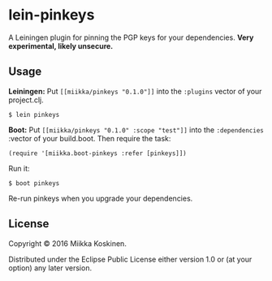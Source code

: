 # lein-pinkeys

A Leiningen plugin for pinning the PGP keys for your dependencies. **Very experimental, likely unsecure.**

## Usage

**Leiningen:** Put `[[miikka/pinkeys "0.1.0"]]` into the `:plugins` vector of your project.clj.

    $ lein pinkeys

**Boot:** Put `[[miikka/pinkeys "0.1.0" :scope "test"]]` into the
`:dependencies` :vector of your build.boot. Then require the task:

    (require '[miikka.boot-pinkeys :refer [pinkeys]])

Run it:

    $ boot pinkeys

Re-run pinkeys when you upgrade your dependencies.

## License

Copyright © 2016 Miikka Koskinen.

Distributed under the Eclipse Public License either version 1.0 or (at
your option) any later version.

